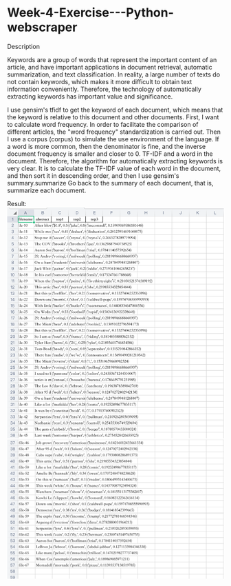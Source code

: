 # Week-4-Exercise---Python-webscraper

Description

Keywords are a group of words that represent the important content of an article, and have important applications in document retrieval, automatic summarization, and text classification. In reality, a large number of texts do not contain keywords, which makes it more difficult to obtain text information conveniently. Therefore, the technology of automatically extracting keywords has important value and significance.

I use gensim's tfidf to get the keyword of each document, which means that the keyword is relative to this document and other documents. First, I want to calculate word frequency. In order to facilitate the comparison of different articles, the "word frequency" standardization is carried out. Then I use a corpus (corpus) to simulate the use environment of the language. If a word is more common, then the denominator is fine, and the inverse document frequency is smaller and closer to 0. TF-IDF and a word in the document. Therefore, the algorithm for automatically extracting keywords is very clear. It is to calculate the TF-IDF value of each word in the document, and then sort it in descending order, and then I use gensim's summary.summarize Go back to the summary of each document, that is, summarize each document.

Result:
![image](https://github.com/lanxin01/Coding-2-Lab-Work/blob/main/%E6%88%AA%E5%B1%8F2021-04-26%20%E4%B8%8B%E5%8D%883.28.49.png)
![image](https://github.com/lanxin01/Coding-2-Lab-Work/blob/main/%E6%88%AA%E5%B1%8F2021-04-26%20%E4%B8%8B%E5%8D%883.29.03.png)
